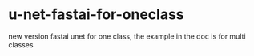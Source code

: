 # u-net-fastai-for-oneclass
new version fastai unet for one class, the example in the doc is for multi classes
